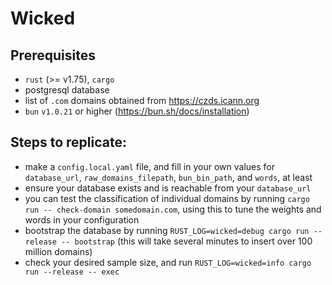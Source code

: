 # Wicked

## Prerequisites

- `rust` (>= v1.75), `cargo`
- postgresql database
- list of `.com` domains obtained from https://czds.icann.org
- `bun` `v1.0.21` or higher (https://bun.sh/docs/installation)

## Steps to replicate:

- make a `config.local.yaml` file, and fill in your own values for `database_url`,
  `raw_domains_filepath`, `bun_bin_path`, and `words`, at least
- ensure your database exists and is reachable from your `database_url`
- you can test the classification of individual domains by running
  `cargo run -- check-domain somedomain.com`, using this to tune the weights and words in
  your configuration
- bootstrap the database by running
  `RUST_LOG=wicked=debug cargo run --release -- bootstrap` (this will take several minutes
  to insert over 100 million domains)
- check your desired sample size, and run
  `RUST_LOG=wicked=info cargo run --release -- exec`
